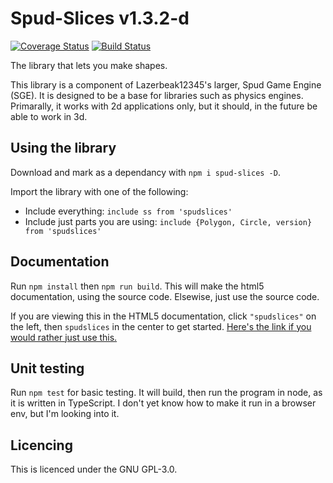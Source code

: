# Spud-Slices v1.3.2-d

[![Coverage Status](https://coveralls.io/repos/github/spud-game-engine/spud-slices/badge.svg?branch=master)](https://coveralls.io/github/spud-game-engine/spud-slices?branch=master)
[![Build Status](https://travis-ci.org/spud-game-engine/spud-slices.svg?branch=master)](https://travis-ci.org/spud-game-engine/spud-slices)

The library that lets you make shapes.

This library is a component of Lazerbeak12345's larger, Spud Game Engine (SGE).
It is designed to be a base for libraries such as physics engines. Primarally,
it works with 2d applications only, but it should, in the future be able to work
in 3d.

## Using the library

Download and mark as a dependancy with `npm i spud-slices -D`.

<!--Right now, ss depends on tslib, as I plan on using tslib in all of my SGE
components. (NOT TRUE RIGHT NOW: I'll need to look into it)-->

Import the library with one of the following:

* Include everything: `include ss from 'spudslices'`
* Include just parts you are using:
  `include {Polygon, Circle, version} from 'spudslices'`

## Documentation

Run `npm install` then `npm run build`. This will make the html5 documentation,
using the source code. Elsewise, just use the source code.

If you are viewing this in the HTML5 documentation, click `"spudslices"` on the
left, then `spudslices` in the center to get started. [Here's the link if you
would rather just use this.](modules/_spudslices_.spudslices.html)

## Unit testing

Run `npm test` for basic testing. It will build, then run the program in node,
as it is written in TypeScript. I don't yet know how to make it run in a browser
env, but I'm looking into it.

## Licencing

This is licenced under the GNU GPL-3.0.
